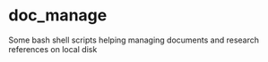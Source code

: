 # doc_manage
Some bash shell scripts helping managing documents and research references on local disk
